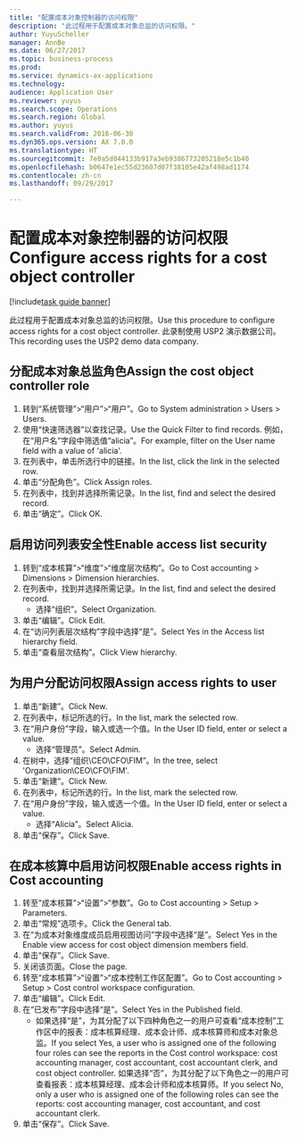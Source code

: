 ```yaml
--- 
title: "配置成本对象控制器的访问权限"
description: "此过程用于配置成本对象总监的访问权限。"
author: YuyuScheller
manager: AnnBe
ms.date: 06/27/2017
ms.topic: business-process
ms.prod: 
ms.service: dynamics-ax-applications
ms.technology: 
audience: Application User
ms.reviewer: yuyus
ms.search.scope: Operations
ms.search.region: Global
ms.author: yuyus
ms.search.validFrom: 2016-06-30
ms.dyn365.ops.version: AX 7.0.0
ms.translationtype: HT
ms.sourcegitcommit: 7e0a5d044133b917a3eb9386773205218e5c1b40
ms.openlocfilehash: b0647e1ec55d23607d07f38105e42af498ad1174
ms.contentlocale: zh-cn
ms.lasthandoff: 09/29/2017

---
```

# <a name="configure-access-rights-for-a-cost-object-controller"></a><span data-ttu-id="03c6d-103">配置成本对象控制器的访问权限</span><span class="sxs-lookup"><span data-stu-id="03c6d-103">Configure access rights for a cost object controller</span></span>

[!include[task guide banner](../../includes/task-guide-banner.md)]

<span data-ttu-id="03c6d-104">此过程用于配置成本对象总监的访问权限。</span><span class="sxs-lookup"><span data-stu-id="03c6d-104">Use this procedure to configure access rights for a cost object controller.</span></span> <span data-ttu-id="03c6d-105">此录制使用 USP2 演示数据公司。</span><span class="sxs-lookup"><span data-stu-id="03c6d-105">This recording uses the USP2 demo data company.</span></span>


## <a name="assign-the-cost-object-controller-role"></a><span data-ttu-id="03c6d-106">分配成本对象总监角色</span><span class="sxs-lookup"><span data-stu-id="03c6d-106">Assign the cost object controller role</span></span>
1. <span data-ttu-id="03c6d-107">转到“系统管理”>“用户”>“用户”。</span><span class="sxs-lookup"><span data-stu-id="03c6d-107">Go to System administration > Users > Users.</span></span>
2. <span data-ttu-id="03c6d-108">使用“快速筛选器”以查找记录。</span><span class="sxs-lookup"><span data-stu-id="03c6d-108">Use the Quick Filter to find records.</span></span> <span data-ttu-id="03c6d-109">例如，在“用户名”字段中筛选值“alicia”。</span><span class="sxs-lookup"><span data-stu-id="03c6d-109">For example, filter on the User name field with a value of 'alicia'.</span></span>
3. <span data-ttu-id="03c6d-110">在列表中，单击所选行中的链接。</span><span class="sxs-lookup"><span data-stu-id="03c6d-110">In the list, click the link in the selected row.</span></span>
4. <span data-ttu-id="03c6d-111">单击“分配角色”。</span><span class="sxs-lookup"><span data-stu-id="03c6d-111">Click Assign roles.</span></span>
5. <span data-ttu-id="03c6d-112">在列表中，找到并选择所需记录。</span><span class="sxs-lookup"><span data-stu-id="03c6d-112">In the list, find and select the desired record.</span></span>
6. <span data-ttu-id="03c6d-113">单击“确定”。</span><span class="sxs-lookup"><span data-stu-id="03c6d-113">Click OK.</span></span>

## <a name="enable-access-list-security"></a><span data-ttu-id="03c6d-114">启用访问列表安全性</span><span class="sxs-lookup"><span data-stu-id="03c6d-114">Enable access list security</span></span>
1. <span data-ttu-id="03c6d-115">转到“成本核算”>“维度”>“维度层次结构”。</span><span class="sxs-lookup"><span data-stu-id="03c6d-115">Go to Cost accounting > Dimensions > Dimension hierarchies.</span></span>
2. <span data-ttu-id="03c6d-116">在列表中，找到并选择所需记录。</span><span class="sxs-lookup"><span data-stu-id="03c6d-116">In the list, find and select the desired record.</span></span>
    * <span data-ttu-id="03c6d-117">选择“组织”。</span><span class="sxs-lookup"><span data-stu-id="03c6d-117">Select Organization.</span></span>  
3. <span data-ttu-id="03c6d-118">单击“编辑”。</span><span class="sxs-lookup"><span data-stu-id="03c6d-118">Click Edit.</span></span>
4. <span data-ttu-id="03c6d-119">在“访问列表层次结构”字段中选择“是”。</span><span class="sxs-lookup"><span data-stu-id="03c6d-119">Select Yes in the Access list hierarchy field.</span></span>
5. <span data-ttu-id="03c6d-120">单击“查看层次结构”。</span><span class="sxs-lookup"><span data-stu-id="03c6d-120">Click View hierarchy.</span></span>

## <a name="assign-access-rights-to-user"></a><span data-ttu-id="03c6d-121">为用户分配访问权限</span><span class="sxs-lookup"><span data-stu-id="03c6d-121">Assign access rights to user</span></span>
1. <span data-ttu-id="03c6d-122">单击“新建”。</span><span class="sxs-lookup"><span data-stu-id="03c6d-122">Click New.</span></span>
2. <span data-ttu-id="03c6d-123">在列表中，标记所选的行。</span><span class="sxs-lookup"><span data-stu-id="03c6d-123">In the list, mark the selected row.</span></span>
3. <span data-ttu-id="03c6d-124">在“用户身份”字段，输入或选一个值。</span><span class="sxs-lookup"><span data-stu-id="03c6d-124">In the User ID field, enter or select a value.</span></span>
    * <span data-ttu-id="03c6d-125">选择“管理员”。</span><span class="sxs-lookup"><span data-stu-id="03c6d-125">Select Admin.</span></span>  
4. <span data-ttu-id="03c6d-126">在树中，选择“组织\CEO\CFO\FIM”。</span><span class="sxs-lookup"><span data-stu-id="03c6d-126">In the tree, select 'Organization\CEO\CFO\FIM'.</span></span>
5. <span data-ttu-id="03c6d-127">单击“新建”。</span><span class="sxs-lookup"><span data-stu-id="03c6d-127">Click New.</span></span>
6. <span data-ttu-id="03c6d-128">在列表中，标记所选的行。</span><span class="sxs-lookup"><span data-stu-id="03c6d-128">In the list, mark the selected row.</span></span>
7. <span data-ttu-id="03c6d-129">在“用户身份”字段，输入或选一个值。</span><span class="sxs-lookup"><span data-stu-id="03c6d-129">In the User ID field, enter or select a value.</span></span>
    * <span data-ttu-id="03c6d-130">选择“Alicia”。</span><span class="sxs-lookup"><span data-stu-id="03c6d-130">Select Alicia.</span></span>  
8. <span data-ttu-id="03c6d-131">单击“保存”。</span><span class="sxs-lookup"><span data-stu-id="03c6d-131">Click Save.</span></span>

## <a name="enable-access-rights-in-cost-accounting"></a><span data-ttu-id="03c6d-132">在成本核算中启用访问权限</span><span class="sxs-lookup"><span data-stu-id="03c6d-132">Enable access rights in Cost accounting</span></span>
1. <span data-ttu-id="03c6d-133">转至“成本核算”>“设置”>“参数”。</span><span class="sxs-lookup"><span data-stu-id="03c6d-133">Go to Cost accounting > Setup > Parameters.</span></span>
2. <span data-ttu-id="03c6d-134">单击“常规”选项卡。</span><span class="sxs-lookup"><span data-stu-id="03c6d-134">Click the General tab.</span></span>
3. <span data-ttu-id="03c6d-135">在“为成本对象维度成员启用视图访问”字段中选择“是”。</span><span class="sxs-lookup"><span data-stu-id="03c6d-135">Select Yes in the Enable view access for cost object dimension members field.</span></span>
4. <span data-ttu-id="03c6d-136">单击“保存”。</span><span class="sxs-lookup"><span data-stu-id="03c6d-136">Click Save.</span></span>
5. <span data-ttu-id="03c6d-137">关闭该页面。</span><span class="sxs-lookup"><span data-stu-id="03c6d-137">Close the page.</span></span>
6. <span data-ttu-id="03c6d-138">转至“成本核算”>“设置”>“成本控制工作区配置”。</span><span class="sxs-lookup"><span data-stu-id="03c6d-138">Go to Cost accounting > Setup > Cost control workspace configuration.</span></span>
7. <span data-ttu-id="03c6d-139">单击“编辑”。</span><span class="sxs-lookup"><span data-stu-id="03c6d-139">Click Edit.</span></span>
8. <span data-ttu-id="03c6d-140">在“已发布”字段中选择“是”。</span><span class="sxs-lookup"><span data-stu-id="03c6d-140">Select Yes in the Published field.</span></span>
    * <span data-ttu-id="03c6d-141">如果选择“是”，为其分配了以下四种角色之一的用户可查看“成本控制”工作区中的报表：成本核算经理、成本会计师、成本核算师和成本对象总监。</span><span class="sxs-lookup"><span data-stu-id="03c6d-141">If you select Yes, a user who is assigned one of the following four roles can see the reports in the Cost control workspace: cost accounting manager, cost accountant, cost accountant clerk, and cost object controller.</span></span> <span data-ttu-id="03c6d-142">如果选择“否”，为其分配了以下角色之一的用户可查看报表：成本核算经理、成本会计师和成本核算师。</span><span class="sxs-lookup"><span data-stu-id="03c6d-142">If you select No, only a user who is assigned one of the following roles can see the reports: cost accounting manager, cost accountant, and cost accountant clerk.</span></span>    
9. <span data-ttu-id="03c6d-143">单击“保存”。</span><span class="sxs-lookup"><span data-stu-id="03c6d-143">Click Save.</span></span>


